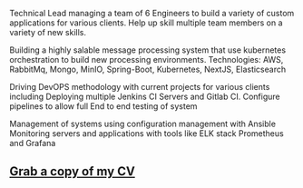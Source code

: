 Technical Lead managing a team of 6 Engineers to build a variety of custom applications for various clients. Help up skill multiple team members on a
variety of new skills.

Building a highly salable message processing system that use kubernetes
orchestration to build new processing environments. Technologies: AWS,
RabbitMq, Mongo, MinIO, Spring-Boot, Kubernetes, NextJS, Elasticsearch

Driving DevOPS methodology with current projects for various clients including Deploying multiple Jenkins CI Servers and Gitlab CI. Configure pipelines to allow full End to end testing of system 

Management of systems using configuration management with Ansible Monitoring servers and applications with tools like ELK stack  Prometheus and Grafana

<a href="CV_2024.pdf" download>Grab a copy of my CV</a>
----


<!-- # GitHub Stats

<center>

<img src="https://github-readme-stats.vercel.app/api?username=robrotheram&theme=default&hide_border=true&include_all_commits=false&count_private=false"
style="width:100%; padding:0px 80px"/>

<img src="https://github-readme-streak-stats.herokuapp.com/?user=robrotheram&theme=default&hide_border=true"
style="width:100%; padding:0px 80px"/>

<img src="https://github-readme-stats.vercel.app/api/top-langs/?username=robrotheram&theme=default&hide_border=true&include_all_commits=false&count_private=false&layout=compact&hide=css,html"
style="width:100%; padding:0px 80px"/>

</center> -->
